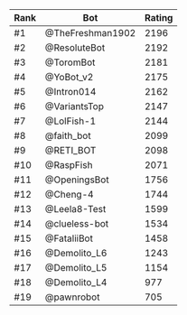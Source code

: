 Rank|Bot|Rating
---|---|---
#1|@TheFreshman1902|2196
#2|@ResoluteBot|2192
#3|@ToromBot|2181
#4|@YoBot_v2|2175
#5|@Intron014|2162
#6|@VariantsTop|2147
#7|@LolFish-1|2144
#8|@faith_bot|2099
#9|@RETI_BOT|2098
#10|@RaspFish|2071
#11|@OpeningsBot|1756
#12|@Cheng-4|1744
#13|@Leela8-Test|1599
#14|@clueless-bot|1534
#15|@FataliiBot|1458
#16|@Demolito_L6|1243
#17|@Demolito_L5|1154
#18|@Demolito_L4|977
#19|@pawnrobot|705
